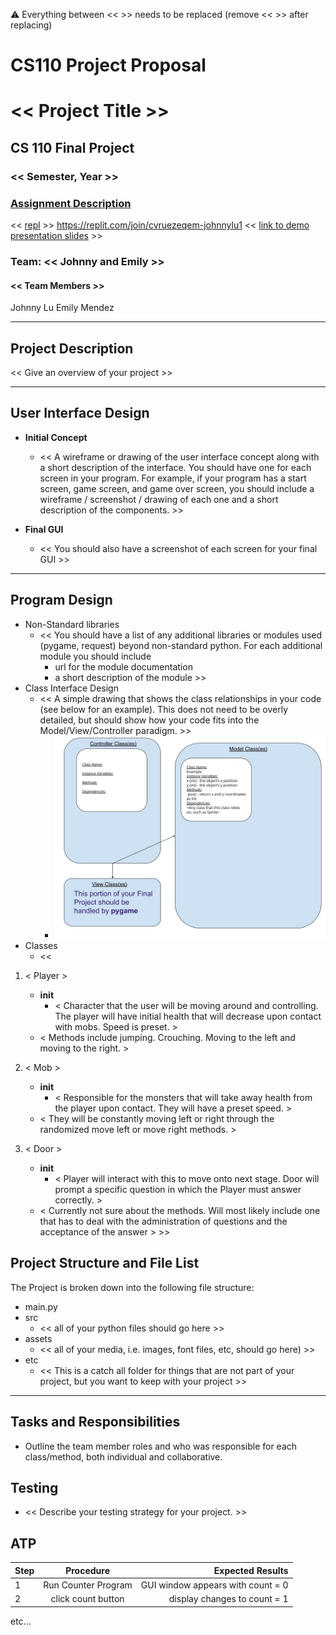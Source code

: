 :warning: Everything between << >> needs to be replaced (remove << >> after replacing)
# CS110 Project Proposal
# << Project Title >>
## CS 110 Final Project
### << Semester, Year >>
### [Assignment Description](https://docs.google.com/document/d/1H4R6yLL7som1lglyXWZ04RvTp_RvRFCCBn6sqv-82ps/edit?usp=sharing)

<< [repl](#) >>
https://replit.com/join/cvruezeqem-johnnylu1
<< [link to demo presentation slides](#) >>

### Team: << Johnny and Emily >>
#### << Team Members >>
Johnny Lu
Emily Mendez
***

## Project Description

<< Give an overview of your project >>

***    

## User Interface Design

- **Initial Concept**
  - << A wireframe or drawing of the user interface concept along with a short description of the interface. You should have one for each screen in your program. For example, if your program has a start screen, game screen, and game over screen, you should include a wireframe / screenshot / drawing of each one and a short description of the components. >>
    
    
- **Final GUI**
  - << You should also have a screenshot of each screen for your final GUI >>

***        

## Program Design

* Non-Standard libraries
    * << You should have a list of any additional libraries or modules used (pygame, request) beyond non-standard python. 
         For each additional module you should include
         - url for the module documentation
         - a short description of the module >>
* Class Interface Design
    * << A simple drawing that shows the class relationships in your code (see below for an example). This does not need to be overly detailed, but should show how your code fits into the Model/View/Controller paradigm. >>
        * ![class diagram](assets/class_diagram.jpg) 
* Classes
    * <<
1. < Player > 
    * __init__
        * < Character that the user will be moving around and controlling. The player will have initial health that will decrease upon contact with mobs. Speed is preset. >
    * < Methods include jumping. Crouching. Moving to the left and moving to the right. >

2. < Mob > 
    * __init__
        * < Responsible for the monsters that will take away health from the player upon contact. They will have a preset speed. >
    * < They will be constantly moving left or right through the randomized move left or move right methods. >

3. < Door > 
    * __init__
        * < Player will interact with this to move onto next stage. Door will prompt a specific question in which the Player must answer correctly. >
    * < Currently not sure about the methods. Will most likely include one that has to deal with the administration of questions and the acceptance of the answer > >>


## Project Structure and File List

The Project is broken down into the following file structure:

* main.py
* src
    * << all of your python files should go here >>
* assets
    * << all of your media, i.e. images, font files, etc, should go here) >>
* etc
    * << This is a catch all folder for things that are not part of your project, but you want to keep with your project >>

***

## Tasks and Responsibilities 

   * Outline the team member roles and who was responsible for each class/method, both individual and collaborative.

## Testing

* << Describe your testing strategy for your project. >>

## ATP

| Step                 |Procedure             |Expected Results                   |
|----------------------|:--------------------:|----------------------------------:|
|  1                   | Run Counter Program  |GUI window appears with count = 0  |
|  2                   | click count button   | display changes to count = 1      |
etc...
